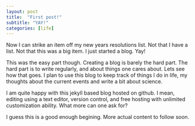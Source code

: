 ```yaml
---
layout: post
title:  "First post!"
subtitle: "YAY!"
categories: [life]
---
```


Now I can strike an item off my new years resolutions list. Not that I have a list. Not that this was a big item. I just started a blog. Yay!

This was the easy part though. Creating a blog is barely the hard part. The hard part is to write regularly, and about things one cares about. Lets see how that goes. I plan to use this blog to keep track of things I do in life, my thoughts about the current events and write a bit about science.

I am quite happy with this jekyll based blog hosted on github. I mean, editing using a text editor, version control, and free hosting with unlimited customization ability. What more can one ask for?

I guess this is a good enough begining. More actual content to follow soon.